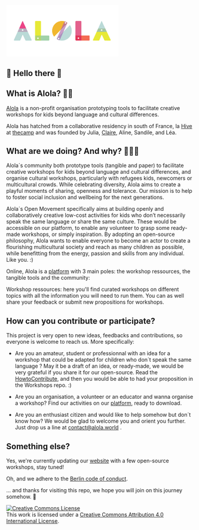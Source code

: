 <img src="./elements/logo.png" width="300">



## 🎈 Hello there 🎈

## What is Alola? 🐙🤖

[Alola](https://alola.world) is a non-profit organisation prototyping tools to facilitate creative workshops for kids beyond language and cultural differences. 

Alola has hatched from a collaborative residency in south of France, la [Hive](http://www.hivers.fr/) at [thecamp](https://thecamp.fr/) and was founded by Julia, [Claire](https://github.com/claireaoi), Aline, Sandile, and Léa.


## What are we doing? And why? 👦🎈👧 


Alola´s community both prototype tools (tangible and paper) to facilitate creative workshops for kids beyond language and cultural differences, and organise cultural workshops, particularly with refugees kids, newcomers or multicultural crowds. 
While celebrating diversity, Alola aims to create a playful moments of sharing, openness and tolerance.
Our mission is to help to foster social inclusion and wellbeing for the next generations. 

Alola´s Open Movement specifically aims at building openly and collaboratively creative low-cost activities for kids who don’t necessarily speak the same language or share the same culture. These would be accessible on our platform, to enable any volunteer to grasp some ready-made workshops, or simply inspiration. 
By adopting an open-source philosophy, Alola wants to enable everyone to become an actor to create a flourishing multicultural society and reach as many children as possible, while benefitting from the energy, passion and skills from any individual. Like you. :)

Online, Alola is a [platform](https://alola.world) with 3 main poles: the workshop ressources, the tangible tools and the community:


Workshop ressources: here you'll find curated workshops on different topics with all the information you will need to run them. You can as well share your feedback or submit new propositions for workshops.

## How can you contribute or participate?

This project is very open to new ideas, feedbacks and contributions, so everyone is welcome to reach us. More specifically:

- Are you an amateur, student or professionnal with an idea for a workshop that could be adapted for children who don´t speak the same language ? May it be a draft of an idea, or ready-made, we would be very grateful if you share it for our open-source. Read the [HowtoContribute](HowToContribute.md), and then you would be able to had your proposition in the Workshops repo. :) 

- Are you an organisation, a volunteer or an educator and wanna organise a workshop? Find our activities on our [platform](https://alola.world/workshops), ready to download.

- Are you an enthusiast citizen and would like to help somehow but don´t know how? We would be glad to welcome you and orient you further. Just drop us a line at contact@alola.world .




## Something else?

Yes, we're currently updating our [website](https://alola.world) with a few open-source workshops, stay tuned!

Oh, and we adhere to the [Berlin code of conduct](https://berlincodeofconduct.org/).

... and thanks for visiting this repo, we hope you will join on this journey somehow. 🐙



<a rel="license" href="http://creativecommons.org/licenses/by/4.0/"><img alt="Creative Commons License" style="border-width:0" src="https://i.creativecommons.org/l/by/4.0/88x31.png" /></a><br />This work is licensed under a <a rel="license" href="http://creativecommons.org/licenses/by/4.0/">Creative Commons Attribution 4.0 International License</a>.
